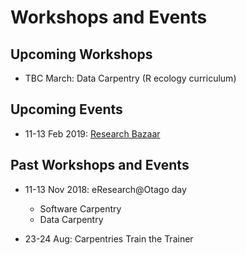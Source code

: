 # Workshops and Events

## Upcoming Workshops


- TBC March: Data Carpentry (R ecology curriculum)



## Upcoming Events

- 11-13 Feb 2019: [Research Bazaar](https://resbaz.github.io/resbaz2019/dunedin/)

## Past Workshops and Events

- 11-13 Nov 2018: eResearch@Otago day
    - Software Carpentry
    - Data Carpentry
    
- 23-24 Aug: Carpentries Train the Trainer
